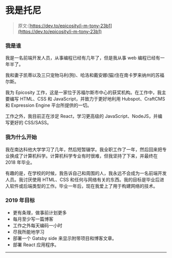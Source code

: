 # 我是托尼

> 原文:[https://dev.to/epicosity/i-m-tony-23b1](https://dev.to/epicosity/i-m-tony-23b1)

### [](#who-am-i)我是谁

我是一名前端开发人员，从事编程已经有几年了，但是我从事 web 编程已经有一年半了。

我和妻子凯蒂以及三只宠物马利(狗)、哈洛和戴安娜(猫)住在南卡罗来纳州的苏福尔斯。

我为 Epicosity 工作，这是一家位于苏福尔斯市中心的获奖机构。在工作中，我主要编写 HTML、CSS 和 JavaScript，并致力于更好地利用 Hubspot、CraftCMS 和 Expression Engine 平台所提供的一切。

工作之外，我目前正在涉足 React，学习更高级的 JavaScript、NodeJS，并编写更好的 CSS/SASS。

### [](#why-i-started)我为什么开始

我在南达科他大学学习了几年，然后短暂辍学。我全职工作了一年，然后回来把专业换成了计算机科学。计算机科学专业有时很难，但我坚持了下来，并最终在 2018 年毕业。

有趣的是，在学校的时候，我告诉自己和周围的人，我永远不会成为一名前端开发人员。我讨厌使用 HTML、CSS 和任何与网络有关的东西。我的目标是毕业后进入软件或后端类型的工作。毕业一年后，现在我爱上了用于构建网络的技术。

### 2019 年目标

*   更有条理，做事前计划更多
*   每月至少写一篇博客
*   工作之外每天编码一小时
*   尽我所能地学习
*   部署一个 Gatsby side 来显示附带项目和博客文章。
*   部署 React 应用程序。

* * *
